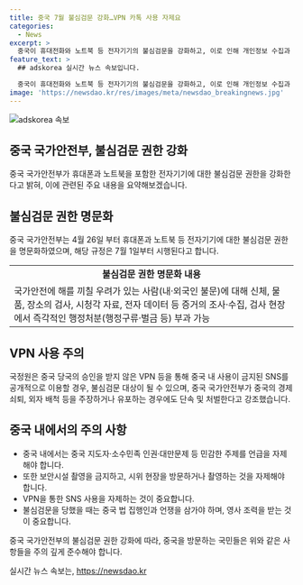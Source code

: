 ```yaml
---
title: 중국 7월 불심검문 강화…VPN 카톡 사용 자제요
categories:
  - News
excerpt: >
  중국이 휴대전화와 노트북 등 전자기기의 불심검문을 강화하고, 이로 인해 개인정보 수집과 처분 가능성이 높아진 것에 대해 국가정원이 주의를 당부했다. 중국 당국의 승인을 받지 않은 VPN을 통한 SNS 사용도 불심검문 대상이 될 수 있으니 주의가 필요하다고 강조했다. 불심검문을 당할 경우 중국 법 집행인과 언쟁을 삼가고 영사 조력을 받는 게 중요하다고 당부했다. 중국에 체류하는 사람들은 중국의 민감 주제 언급과 사진 촬영을 조심하고, 종교활동과 시위 방문을 자제해야 한다.
feature_text: >
  ## adskorea 실시간 뉴스 속보입니다.

  중국이 휴대전화와 노트북 등 전자기기의 불심검문을 강화하고, 이로 인해 개인정보 수집과 처분 가능성이 높아진 것에 대해 국가정원이 주의를 당부했다. 중국 당국의 승인을 받지 않은 VPN을 통한 SNS 사용도 불심검문 대상이 될 수 있으니 주의가 필요하다고 강조했다. 불심검문을 당할 경우 중국 법 집행인과 언쟁을 삼가고 영사 조력을 받는 게 중요하다고 당부했다. 중국에 체류하는 사람들은 중국의 민감 주제 언급과 사진 촬영을 조심하고, 종교활동과 시위 방문을 자제해야 한다.
image: 'https://newsdao.kr/res/images/meta/newsdao_breakingnews.jpg'
---
```


<p><img src="https://newsdao.kr/res/images/meta/newsdao_breakingnews.jpg" alt="adskorea 속보" /></p>

<h2 data-ke-size="size26">중국 국가안전부, 불심검문 권한 강화</h2>

<p data-ke-size="size16">중국 국가안전부가 휴대폰과 노트북을 포함한 전자기기에 대한 불심검문 권한을 강화한다고 밝혀, 이에 관련된 주요 내용을 요약해보겠습니다.</p>

<h2 data-ke-size="size26">불심검문 권한 명문화</h2>

<p data-ke-size="size16">중국 국가안전부는 4월 26일 부터 휴대폰과 노트북 등 전자기기에 대한 불심검문 권한을 명문화하였으며, 해당 규정은 7월 1일부터 시행된다고 합니다.</p>

<table>
    <tr>
        <td style="text-align: center; height: 17px;"><b>불심검문 권한 명문화 내용</b></td>
    </tr>
    <tr>
        <td>국가안전에 해를 끼칠 우려가 있는 사람(내·외국인 불문)에 대해 신체, 물품, 장소의 검사, 시청각 자료, 전자 데이터 등 증거의 조사·수집, 검사 현장에서 즉각적인 행정처분(행정구류·벌금 등) 부과 가능</td>
    </tr>
</table>

<h2 data-ke-size="size26">VPN 사용 주의</h2>

<p data-ke-size="size16">국정원은 중국 당국의 승인을 받지 않은 VPN 등을 통해 중국 내 사용이 금지된 SNS를 공개적으로 이용할 경우, 불심검문 대상이 될 수 있으며, 중국 국가안전부가 중국의 경제쇠퇴, 외자 배척 등을 주장하거나 유포하는 경우에도 단속 및 처벌한다고 강조했습니다.</p>

<h2 data-ke-size="size26">중국 내에서의 주의 사항</h2>

<ul>
    <li>중국 내에서는 중국 지도자·소수민족 인권·대만문제 등 민감한 주제를 언급을 자제해야 합니다.</li>
    <li>또한 보안시설 촬영을 금지하고, 시위 현장을 방문하거나 촬영하는 것을 자제해야 합니다.</li>
    <li>VPN을 통한 SNS 사용을 자제하는 것이 중요합니다.</li>
    <li>불심검문을 당했을 때는 중국 법 집행인과 언쟁을 삼가야 하며, 영사 조력을 받는 것이 중요합니다.</li>
</ul>

<p data-ke-size="size16">중국 국가안전부의 불심검문 권한 강화에 따라, 중국을 방문하는 국민들은 위와 같은 사항들을 주의 깊게 준수해야 합니다.</p>
실시간 뉴스 속보는, <a href="https://newsdao.kr" rel="dofollow">https://newsdao.kr</a>


